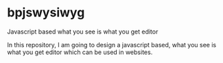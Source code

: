 # bpjswysiwyg
Javascript based what you see is what you get editor

In this repository, I am going to design a javascript based, what you see is what you get editor which can be used in websites.
